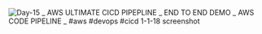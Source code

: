 ![Day-15 _ AWS ULTIMATE CICD PIPEPLINE _ END TO END DEMO _ AWS CODE PIPELINE _ #aws #devops #cicd 1-1-18 screenshot](https://github.com/user-attachments/assets/3c59a22c-4f76-49eb-a7f2-8adab6002deb)
